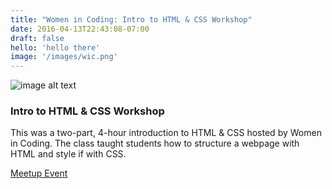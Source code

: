 ```yaml
---
title: "Women in Coding: Intro to HTML & CSS Workshop"
date: 2016-04-13T22:43:08-07:00
draft: false
hello: 'hello there'
image: '/images/wic.png'
---
```


![image alt text](/images/wic.png)

### Intro to HTML & CSS Workshop
This was a two-part, 4-hour introduction to HTML & CSS hosted by Women in Coding. The class taught students how to structure a webpage with HTML and style if with CSS. 

[Meetup Event](https://www.meetup.com/Syracuse-Tech-Meetup/events/230124769/)